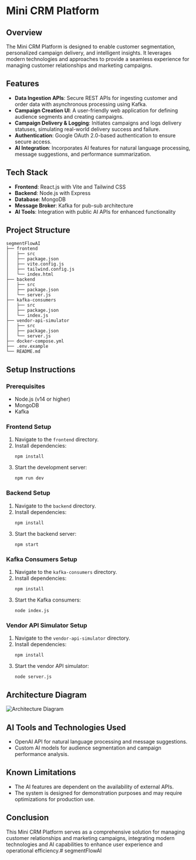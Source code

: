 # Mini CRM Platform

## Overview
The Mini CRM Platform is designed to enable customer segmentation, personalized campaign delivery, and intelligent insights. It leverages modern technologies and approaches to provide a seamless experience for managing customer relationships and marketing campaigns.

## Features
- **Data Ingestion APIs**: Secure REST APIs for ingesting customer and order data with asynchronous processing using Kafka.
- **Campaign Creation UI**: A user-friendly web application for defining audience segments and creating campaigns.
- **Campaign Delivery & Logging**: Initiates campaigns and logs delivery statuses, simulating real-world delivery success and failure.
- **Authentication**: Google OAuth 2.0-based authentication to ensure secure access.
- **AI Integration**: Incorporates AI features for natural language processing, message suggestions, and performance summarization.

## Tech Stack
- **Frontend**: React.js with Vite and Tailwind CSS
- **Backend**: Node.js with Express
- **Database**: MongoDB
- **Message Broker**: Kafka for pub-sub architecture
- **AI Tools**: Integration with public AI APIs for enhanced functionality

## Project Structure
```
segmentFlowAI
├── frontend
│   ├── src
│   ├── package.json
│   ├── vite.config.js
│   ├── tailwind.config.js
│   └── index.html
├── backend
│   ├── src
│   ├── package.json
│   └── server.js
├── kafka-consumers
│   ├── src
│   ├── package.json
│   └── index.js
├── vendor-api-simulator
│   ├── src
│   ├── package.json
│   └── server.js
├── docker-compose.yml
├── .env.example
└── README.md
```

## Setup Instructions

### Prerequisites
- Node.js (v14 or higher)
- MongoDB
- Kafka

### Frontend Setup
1. Navigate to the `frontend` directory.
2. Install dependencies:
   ```
   npm install
   ```
3. Start the development server:
   ```
   npm run dev
   ```

### Backend Setup
1. Navigate to the `backend` directory.
2. Install dependencies:
   ```
   npm install
   ```
3. Start the backend server:
   ```
   npm start
   ```

### Kafka Consumers Setup
1. Navigate to the `kafka-consumers` directory.
2. Install dependencies:
   ```
   npm install
   ```
3. Start the Kafka consumers:
   ```
   node index.js
   ```

### Vendor API Simulator Setup
1. Navigate to the `vendor-api-simulator` directory.
2. Install dependencies:
   ```
   npm install
   ```
3. Start the vendor API simulator:
   ```
   node server.js
   ```

## Architecture Diagram
![Architecture Diagram](link-to-architecture-diagram)

## AI Tools and Technologies Used
- OpenAI API for natural language processing and message suggestions.
- Custom AI models for audience segmentation and campaign performance analysis.

## Known Limitations
- The AI features are dependent on the availability of external APIs.
- The system is designed for demonstration purposes and may require optimizations for production use.

## Conclusion
This Mini CRM Platform serves as a comprehensive solution for managing customer relationships and marketing campaigns, integrating modern technologies and AI capabilities to enhance user experience and operational efficiency.# segmentFlowAI
